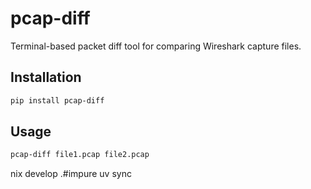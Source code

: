 # pcap-diff

Terminal-based packet diff tool for comparing Wireshark capture files.

## Installation

```bash
pip install pcap-diff
```

## Usage

```bash
pcap-diff file1.pcap file2.pcap
```


nix develop .#impure
uv sync